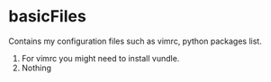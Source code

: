 # basicFiles
Contains my configuration files such as vimrc, python packages list.
1. For vimrc you might need to install vundle. 
2. Nothing


